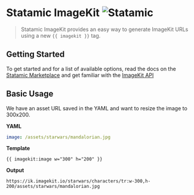 # Statamic ImageKit ![Statamic](https://img.shields.io/badge/statamic-2.10-blue.svg?style=flat-square)
> Statamic ImageKit provides an easy way to generate ImageKit URLs using a new `{{ imagekit }}` tag.

## Getting Started
To get started and for a list of available options, read the docs on the [Statamic Marketplace](https://statamic.com/marketplace/addons/imagekit/v1/docs) and get familiar with the [ImageKit API](https://docs.imagekit.io/features/image-transformations)

## Basic Usage
We have an asset URL saved in the YAML and want to resize the image to 300x200.

**YAML**
```yaml
image: /assets/starwars/mandalorian.jpg
```

**Template**
```template
{{ imagekit:image w="300" h="200" }}
```

**Output**
```output
https://ik.imagekit.io/starwars/characters/tr:w-300,h-200/assets/starwars/mandalorian.jpg
```